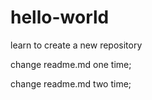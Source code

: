 # hello-world
learn to create a new repository

change readme.md one time;

change readme.md two time;
